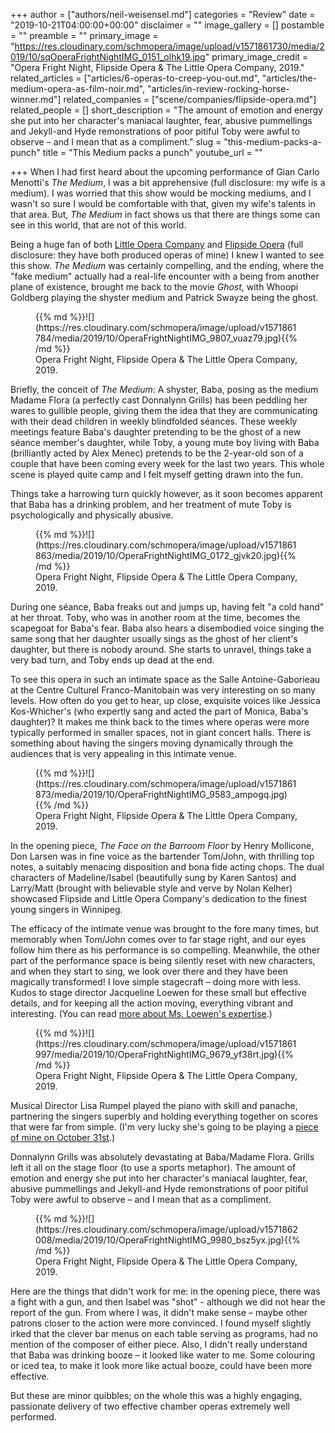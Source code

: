 +++
author = ["authors/neil-weisensel.md"]
categories = "Review"
date = "2019-10-21T04:00:00+00:00"
disclaimer = ""
image_gallery = []
postamble = ""
preamble = ""
primary_image = "https://res.cloudinary.com/schmopera/image/upload/v1571861730/media/2019/10/sqOperaFrightNightIMG_0151_olhk19.jpg"
primary_image_credit = "Opera Fright Night, Flipside Opera & The Little Opera Company, 2019."
related_articles = ["articles/6-operas-to-creep-you-out.md", "articles/the-medium-opera-as-film-noir.md", "articles/in-review-rocking-horse-winner.md"]
related_companies = ["scene/companies/flipside-opera.md"]
related_people = []
short_description = "The amount of emotion and energy she put into her character's maniacal laughter, fear, abusive pummellings and Jekyll-and Hyde remonstrations of poor pitiful Toby were awful to observe – and I mean that as a compliment."
slug = "this-medium-packs-a-punch"
title = "This Medium packs a punch"
youtube_url = ""

+++
When I had first heard about the upcoming performance of Gian Carlo Menotti's _The Medium_, I was a bit apprehensive (full disclosure: my wife is a medium). I was worried that this show would be mocking mediums, and I wasn't so sure I would be comfortable with that, given my wife's talents in that area. But, _The Medium_ in fact shows us that there are things some can see in this world, that are not of this world.

Being a huge fan of both [Little Opera Company](/scene/companies/little-opera-company/) and [Flipside Opera](/scene/companies/flipside-opera/) (full disclosure: they have both produced operas of mine) I knew I wanted to see this show. _The Medium_ was certainly compelling, and the ending, where the "fake medium" actually had a real-life encounter with a being from another plane of existence, brought me back to the movie _Ghost_, with Whoopi Goldberg playing the shyster medium and Patrick Swayze being the ghost.

<figure data-type="image">{{% md %}}![](https://res.cloudinary.com/schmopera/image/upload/v1571861784/media/2019/10/OperaFrightNightIMG_9807_vuaz79.jpg){{% /md %}}

<figcaption>Opera Fright Night, Flipside Opera & The Little Opera Company, 2019.</figcaption>

</figure>

Briefly, the conceit of _The Medium_: A shyster, Baba, posing as the medium Madame Flora (a perfectly cast Donnalynn Grills) has been peddling her wares to gullible people, giving them the idea that they are communicating with their dead children in weekly blindfolded séances. These weekly meetings feature Baba's daughter pretending to be the ghost of a new séance member's daughter, while Toby, a young mute boy living with Baba (brilliantly acted by Alex Menec) pretends to be the 2-year-old son of a couple that have been coming every week for the last two years. This whole scene is played quite camp and I felt myself getting drawn into the fun.

Things take a harrowing turn quickly however, as it soon becomes apparent that Baba has a drinking problem, and her treatment of mute Toby is psychologically and physically abusive.

<figure data-type="image">{{% md %}}![](https://res.cloudinary.com/schmopera/image/upload/v1571861863/media/2019/10/OperaFrightNightIMG_0172_gjvk20.jpg){{% /md %}}

<figcaption>Opera Fright Night, Flipside Opera & The Little Opera Company, 2019.</figcaption>

</figure>

During one séance, Baba freaks out and jumps up, having felt "a cold hand" at her throat. Toby, who was in another room at the time, becomes the scapegoat for Baba's fear. Baba also hears a disembodied voice singing the same song that her daughter usually sings as the ghost of her client's daughter, but there is nobody around. She starts to unravel, things take a very bad turn, and Toby ends up dead at the end.

To see this opera in such an intimate space as the Salle Antoine-Gaborieau at the Centre Culturel Franco-Manitobain was very interesting on so many levels. How often do you get to hear, up close, exquisite voices like Jessica Kos-Whicher's (who expertly sang and acted the part of Monica, Baba's daughter)? It makes me think back to the times where operas were more typically performed in smaller spaces, not in giant concert halls. There is something about having the singers moving dynamically through the audiences that is very appealing in this intimate venue.

<figure data-type="image">{{% md %}}![](https://res.cloudinary.com/schmopera/image/upload/v1571861873/media/2019/10/OperaFrightNightIMG_9583_ampogq.jpg){{% /md %}}

<figcaption>Opera Fright Night, Flipside Opera & The Little Opera Company, 2019.</figcaption>

</figure>

In the opening piece, _The Face on the Barroom Floor_ by Henry Mollicone, Don Larsen was in fine voice as the bartender Tom/John, with thrilling top notes, a suitably menacing disposition and bona fide acting chops. The dual characters of Madeline/Isabel (beautifully sung by Karen Santos) and Larry/Matt (brought with believable style and verve by Nolan Kelher) showcased Flipside and Little Opera Company's dedication to the finest young singers in Winnipeg.

The efficacy of the intimate venue was brought to the fore many times, but memorably when Tom/John comes over to far stage right, and our eyes follow him there as his performance is so compelling. Meanwhile, the other part of the performance space is being silently reset with new characters, and when they start to sing, we look over there and they have been magically transformed! I love simple stagecraft – doing more with less. Kudos to stage director Jacqueline Loewen for these small but effective details, and for keeping all the action moving, everything vibrant and interesting. (You can read [more about Ms. Loewen's expertise](https://www.winnipegfreepress.com/arts-and-life/entertainment/arts/pulling-your-punches-563162192.html).)

<figure data-type="image">{{% md %}}![](https://res.cloudinary.com/schmopera/image/upload/v1571861997/media/2019/10/OperaFrightNightIMG_9679_yf38rt.jpg){{% /md %}}

<figcaption>Opera Fright Night, Flipside Opera & The Little Opera Company, 2019.</figcaption>

</figure>

Musical Director Lisa Rumpel played the piano with skill and panache, partnering the singers superbly and holding everything together on scores that were far from simple. (I'm very lucky she's going to be playing a [piece of mine on October 31st](https://www.camerondenby.com/fresh-blood-project.html).)

Donnalynn Grills was absolutely devastating at Baba/Madame Flora. Grills left it all on the stage floor (to use a sports metaphor). The amount of emotion and energy she put into her character's maniacal laughter, fear, abusive pummellings and Jekyll-and Hyde remonstrations of poor pitiful Toby were awful to observe – and I mean that as a compliment.

<figure data-type="image">{{% md %}}![](https://res.cloudinary.com/schmopera/image/upload/v1571862008/media/2019/10/OperaFrightNightIMG_9980_bsz5yx.jpg){{% /md %}}

<figcaption>Opera Fright Night, Flipside Opera & The Little Opera Company, 2019.</figcaption>

</figure>

Here are the things that didn't work for me: in the opening piece, there was a fight with a gun, and then Isabel was "shot" - although we did not hear the report of the gun. From where I was, it didn't make sense – maybe other patrons closer to the action were more convinced. I found myself slightly irked that the clever bar menus on each table serving as programs, had no mention of the composer of either piece. Also, I didn't really understand that Baba was drinking booze – it looked like water to me. Some colouring or iced tea, to make it look more like actual booze, could have been more effective.

But these are minor quibbles; on the whole this was a highly engaging, passionate delivery of two effective chamber operas extremely well performed.